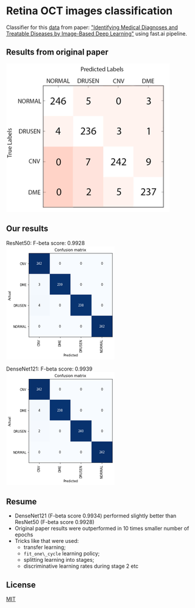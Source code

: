 # Retina OCT images classification

Classifier for this [data](https://www.kaggle.com/paultimothymooney/kermany2018) from paper: ["Identifying Medical Diagnoses and Treatable Diseases by Image-Based Deep Learning"](https://www.cell.com/cell/fulltext/S0092-8674(18)30154-5) using fast.ai pipeline.

## Results from original paper

![Result of original paper](./images/original.png)

## Our results
ResNet50: F-beta score: 0.9928
![ResNet50](./images/resnet50.png)

DenseNet121: F-beta score: 0.9939
![DenseNet121](./images/densenet121.png)

## Resume
* DenseNet121 (F-beta score 0.9934) performed slightly better than ResNet50 (F-beta score 0.9928)
* Original paper results were outperformed in 10 times smaller number of epochs
* Tricks like that were used:
    * transfer learning;
    * `fit_one\_cycle` learning policy;
    * splitting learning into stages;
    * discriminative learning rates during stage 2 etc

## License
[MIT](https://choosealicense.com/licenses/mit/)
